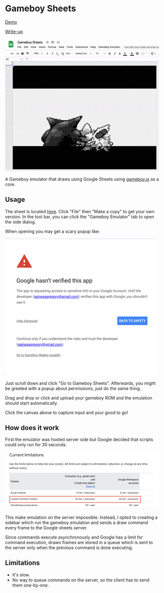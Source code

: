 # Gameboy Sheets

[Demo](https://docs.google.com/spreadsheets/d/1W0f9jmZixQqK2EMZImZoIlqF-MXp1-Ek6mDdX2gfmWo)

[Write-up]()

![Demo](./images/demo.gif)

A Gameboy emulator that draws using Google Sheets using [gameboy.js](https://github.com/juchi/gameboy.js) as a core.

## Usage

The sheet is located [here](https://docs.google.com/spreadsheets/d/1W0f9jmZixQqK2EMZImZoIlqF-MXp1-Ek6mDdX2gfmWo). Click "File" then "Make a copy" to get your own version. In the tool bar,
you can click the "Gameboy Emulator" tab to open the side dialog.

When opening you may get a scary popup like:

![Scary Popup](./images/scary_popup.png)

Just scroll down and click "Go to Gameboy Sheets". Afterwards, you might be greeted with a popup about permissions, just do the same thing.

Drag and drop or click and upload your gameboy ROM and the emulation should start automatically.

Click the canvas above to capture input and your good to go!

## How does it work

First the emulator was hosted server side but Google decided that scripts could only run for 30 seconds.

![Runetime limit](./images/runtime_limit.png)

This make emulation on the server impossible. Instead, I opted to creating a sidebar which run the gameboy emulation and sends a draw command every frame
to the Google sheets server.

Since commands execute asynchronously and Google has a limit for command execution,
drawn frames are stored in a queue which is sent to the server only when the previous 
command is done executing.

## Limitations

- It's slow.
- No way to queue commands on the server, so the client has to send them one-by-one.